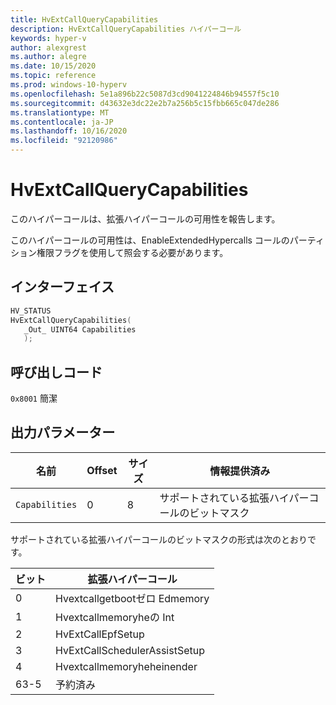 ```yaml
---
title: HvExtCallQueryCapabilities
description: HvExtCallQueryCapabilities ハイパーコール
keywords: hyper-v
author: alexgrest
ms.author: alegre
ms.date: 10/15/2020
ms.topic: reference
ms.prod: windows-10-hyperv
ms.openlocfilehash: 5e1a896b22c5087d3cd9041224846b94557f5c10
ms.sourcegitcommit: d43632e3dc22e2b7a256b5c15fbb665c047de286
ms.translationtype: MT
ms.contentlocale: ja-JP
ms.lasthandoff: 10/16/2020
ms.locfileid: "92120986"
---
```

# <a name="hvextcallquerycapabilities"></a>HvExtCallQueryCapabilities

このハイパーコールは、拡張ハイパーコールの可用性を報告します。

このハイパーコールの可用性は、EnableExtendedHypercalls コールのパーティション権限フラグを使用して照会する必要があります。

## <a name="interface"></a>インターフェイス

 ```c
HV_STATUS
HvExtCallQueryCapabilities(
    _Out_ UINT64 Capabilities
    );
 ```

## <a name="call-code"></a>呼び出しコード

`0x8001` 簡潔

## <a name="output-parameters"></a>出力パラメーター

| 名前                    | Offset     | サイズ     | 情報提供済み                      |
|-------------------------|------------|----------|-------------------------------------------|
| `Capabilities`          | 0          | 8        | サポートされている拡張ハイパーコールのビットマスク                          |

サポートされている拡張ハイパーコールのビットマスクの形式は次のとおりです。

| ビット     | 拡張ハイパーコール                                          |
|---------|-------------------------------------------------------------|
| 0       | Hvextcallgetbootゼロ Edmemory                                |
| 1       | Hvextcallmemoryheの Int                                     |
| 2       | HvExtCallEpfSetup                                           |
| 3       | HvExtCallSchedulerAssistSetup                               |
| 4       | Hvextcallmemoryheheinender                                |
| 63-5    | 予約済み                                                    |
